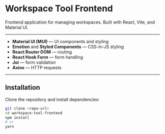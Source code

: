 # Workspace Tool Frontend

Frontend application for managing workspaces. Built with React, Vite, and Material UI.

---

- **Material UI (MUI)** — UI components and styling
- **Emotion** and **Styled Components** — CSS-in-JS styling
- **React Router DOM** — routing
- **React Hook Form** — form handling
- **Joi** — form validation
- **Axios** — HTTP requests

---

## Installation

Clone the repository and install dependencies:

```bash
git clone <repo-url>
cd workspace-tool-frontend
npm install
# or
yarn
